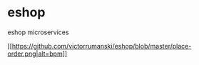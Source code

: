 # eshop
eshop microservices

[[https://github.com/victorrumanski/eshop/blob/master/place-order.png|alt=bpm]]

